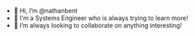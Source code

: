 - 👋 Hi, I’m @nathanbent
- 👀 I'm a Systems Engineer who is always trying to learn more!
- 💞️ I’m always looking to collaborate on anything interesting!
